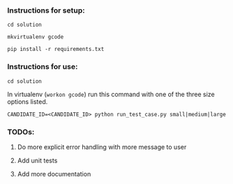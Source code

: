 ### Instructions for setup:

`cd solution`

`mkvirtualenv gcode`

`pip install -r requirements.txt`

### Instructions for use:

`cd solution`

In virtualenv (`workon gcode`) run this command with one of the three size options listed.

`CANDIDATE_ID=<CANDIDATE_ID> python run_test_case.py small|medium|large`

### TODOs:

1. Do more explicit error handling with more message to user

1. Add unit tests

1. Add more documentation
